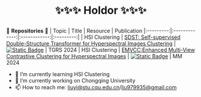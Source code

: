 # <p align="center">✨✨✨ Holdor ✨✨✨</p>

🌱 **Repositories** 🌱
|   Topic   |     Title     |    Resource  | Publication
|:---------:|:-------------:|:------------:|:---------:|
|   HSI Clustering  |   [SDST: Self-supervised Double-Structure Transformer for Hyperspectral Images Clustering](https://github.com/YiLiu1999/SDST) | [![Static Badge](https://img.shields.io/badge/PDF-Download-blue])](https://ieeexplore.ieee.org/stamp/stamp.jsp?tp=&arnumber=10462168) | TGRS 2024
|   HSI Clustering  |   [EMVCC:Enhanced Multi-View Contrastive Clustering for Hyperspectral Images](https://github.com/YiLiu1999/EMVCC) | [![Static Badge](https://img.shields.io/badge/PDF-Download-pink])](https://openreview.net/forum?id=Twe5GWM0Hl&noteId=Twe5GWM0Hl) | MM 2024


- 🌱 I’m currently learning HSI Clustering
- 🔭 I’m currently working on Chongqing University
- 📫 How to reach me: liuyi@stu.cqu.edu.cn/liu979935@gmail.com
<!--
**XY-boy/XY-boy** is a ✨ _special_ ✨ repository because its `README.md` (this file) appears on your GitHub profile.

Here are some ideas to get you started:

- 🔭 I’m currently working on ...
- 🌱 I’m currently learning HSI Clustering
- 👯 I’m looking to collaborate on ...
- 🤔 I’m looking for help with ...
- 💬 Ask me about ...
- 📫 How to reach me: ...
- 😄 Pronouns: ...
- ⚡ Fun fact: ...
-->
